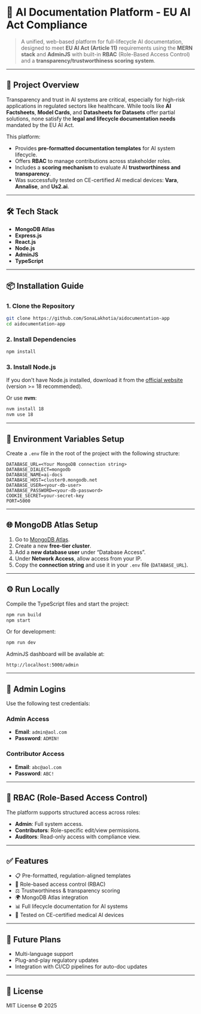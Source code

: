 # 🧠 AI Documentation Platform - EU AI Act Compliance

> A unified, web-based platform for full-lifecycle AI documentation, designed to meet **EU AI Act (Article 11)** requirements using the **MERN stack** and **AdminJS** with built-in **RBAC** (Role-Based Access Control) and a **transparency/trustworthiness scoring system**.

---

## 🚀 Project Overview

Transparency and trust in AI systems are critical, especially for high-risk applications in regulated sectors like healthcare. While tools like **AI Factsheets**, **Model Cards**, and **Datasheets for Datasets** offer partial solutions, none satisfy the **legal and lifecycle documentation needs** mandated by the EU AI Act.

This platform:

- Provides **pre-formatted documentation templates** for AI system lifecycle.
- Offers **RBAC** to manage contributions across stakeholder roles.
- Includes a **scoring mechanism** to evaluate AI **trustworthiness and transparency**.
- Was successfully tested on CE-certified AI medical devices: **Vara**, **Annalise**, and **Us2.ai**.

---

## 🛠️ Tech Stack

- **MongoDB Atlas**
- **Express.js**
- **React.js**
- **Node.js**
- **AdminJS**
- **TypeScript**

---

## 📦 Installation Guide

### 1. Clone the Repository

```bash
git clone https://github.com/SonaLakhotia/aidocumentation-app
cd aidocumentation-app
```

### 2. Install Dependencies

```bash
npm install
```

### 3. Install Node.js

If you don't have Node.js installed, download it from the [official website](https://nodejs.org/) (version >= 18 recommended).

Or use **nvm**:

```bash
nvm install 18
nvm use 18
```

---

## 🔐 Environment Variables Setup

Create a `.env` file in the root of the project with the following structure:

```env
DATABASE_URL=<Your MongoDB connection string>
DATABASE_DIALECT=mongodb
DATABASE_NAME=ai-docs
DATABASE_HOST=cluster0.mongodb.net
DATABASE_USER=<your-db-user>
DATABASE_PASSWORD=<your-db-password>
COOKIE_SECRET=your-secret-key
PORT=5000
```

---

## 🌐 MongoDB Atlas Setup

1. Go to [MongoDB Atlas](https://www.mongodb.com/cloud/atlas).
2. Create a new **free-tier cluster**.
3. Add a **new database user** under “Database Access”.
4. Under **Network Access**, allow access from your IP.
5. Copy the **connection string** and use it in your `.env` file (`DATABASE_URL`).

---

## ⚙️ Run Locally

Compile the TypeScript files and start the project:

```bash
npm run build
npm start
```

Or for development:

```bash
npm run dev
```

AdminJS dashboard will be available at:

```
http://localhost:5000/admin
```

---

## 👤 Admin Logins

Use the following test credentials:

### Admin Access
- **Email**: `admin@aol.com`  
- **Password**: `ADMIN!`

### Contributor Access
- **Email**: `abc@aol.com`  
- **Password**: `ABC!`

---

## 🔐 RBAC (Role-Based Access Control)

The platform supports structured access across roles:
- **Admin**: Full system access.
- **Contributors**: Role-specific edit/view permissions.
- **Auditors**: Read-only access with compliance view.

---

## ✅ Features

- 📋 Pre-formatted, regulation-aligned templates
- 🔐 Role-based access control (RBAC)
- ⚖️ Trustworthiness & transparency scoring
- 🌍 MongoDB Atlas integration
- 📊 Full lifecycle documentation for AI systems
- 🧪 Tested on CE-certified medical AI devices

---

## 🧩 Future Plans

- Multi-language support
- Plug-and-play regulatory updates
- Integration with CI/CD pipelines for auto-doc updates

---

## 📄 License

MIT License © 2025
